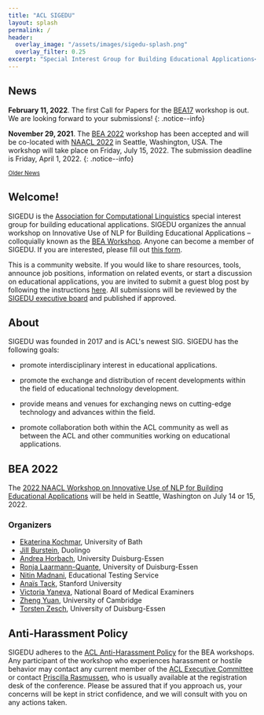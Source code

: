 ```yaml
---
title: "ACL SIGEDU"
layout: splash
permalink: /
header:
  overlay_image: "/assets/images/sigedu-splash.png"
  overlay_filter: 0.25
excerpt: "Special Interest Group for Building Educational Applications<br/><br/>Organizer of BEA Workshop"
---
```


<h2>News</h2>

**February 11, 2022**. The first Call for Papers for the [BEA17](/bea/current) workshop is out. We are looking forward to your submissions!
{: .notice--info}

**November 29, 2021**. The [BEA 2022](/bea/current) workshop has been accepted and will be co-located with [NAACL 2022](https://2022.naacl.org/) in Seattle, Washington, USA. The workshop will take place on Friday, July 15, 2022. The submission deadline is Friday, April 1, 2022.
{: .notice--info}

<div class="text-center">
    <a href="/archive/" style="font-size: smaller; font-decoration: italic;">Older News</a>
</div>

<h2>Welcome!</h2>

SIGEDU is the [Association for Computational Linguistics](http://aclweb.org) special interest group for building educational applications. SIGEDU organizes the annual workshop on Innovative Use of NLP for Building Educational Applications &ndash; colloquially known as the [BEA Workshop](bea/current). Anyone can become a member of SIGEDU. If you are interested, please fill out [this form](https://docs.google.com/forms/d/e/1FAIpQLSep9q-QLIvCIVIcdyoJJA8y2Ql32YRCQfVWDNJx1FwNXD3L6Q/viewform).

This is a community website. If you would like to share resources, tools, announce job positions, information on related events, or start a discussion on educational applications, you are invited to submit a guest blog post by following the instructions [here](https://github.com/sigedu-org/website#submitting-a-guest-blog-post). All submissions will be reviewed by the [SIGEDU executive board](/officers) and published if approved.

<h2>About</h2>

SIGEDU was founded in 2017 and is ACL's newest SIG. SIGEDU has the following goals:

- promote interdisciplinary interest in educational applications.
 
- promote the exchange and distribution of recent developments within the field of educational technology development.
 
- provide means and venues for exchanging news on cutting-edge technology and advances within the field.
 
- promote collaboration both within the ACL community as well as between the ACL and other communities working on educational applications.

<h2>BEA 2022</h2>

The [2022 NAACL Workshop on Innovative Use of NLP for Building Educational Applications](/bea/current) will be held in Seattle, Washington on July 14 or 15, 2022.

<h3>Organizers</h3>

- [Ekaterina Kochmar](https://www.cl.cam.ac.uk/~ek358/), University of Bath
- [Jill Burstein](https://sites.google.com/site/jbursteinets/), Duolingo
- [Andrea Horbach](https://www.ltl.uni-due.de/team/andrea-horbach/), University Duisburg-Essen
- [Ronja Laarmann-Quante](https://www.ltl.uni-due.de/team/ronja-laarmann-quante), University of Duisburg-Essen
- [Nitin Madnani](https://desilinguist.org/), Educational Testing Service
- [Anaïs Tack](https://anaistack.github.io/), Stanford University
- [Victoria Yaneva](http://www.victoriayaneva.info/), National Board of Medical Examiners
- [Zheng Yuan](https://www.cl.cam.ac.uk/~zy249/), University of Cambridge
- [Torsten Zesch](https://www.ltl.uni-due.de/team/torsten-zesch), University of Duisburg-Essen

<h2>Anti-Harassment Policy</h2>
SIGEDU adheres to the <a href="https://www.aclweb.org/adminwiki/index.php?title=Anti-Harassment_Policy">ACL Anti-Harassment Policy</a> for the BEA workshops. Any participant of the workshop who experiences harassment or hostile behavior may contact any current member of the <a href="https://www.aclweb.org/portal/about">ACL Executive Committee</a> or contact <a href="mailto:acl@aclweb.org">Priscilla Rasmussen</a>, who is usually available at the registration desk of the conference. Please be assured that if you approach us, your concerns will be kept in strict confidence, and we will consult with you on any actions taken.

